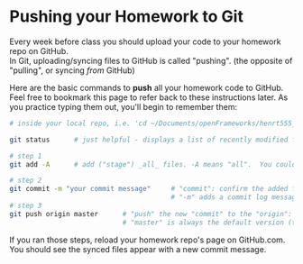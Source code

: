 # Pushing your Homework to Git

Every week before class you should upload your code to your homework repo on GitHub.  
In Git, uploading/syncing files to GitHub is called "pushing".  (the opposite of "pulling", or syncing _from_ GitHub) 

Here are the basic commands to **push** all your homework code to GitHub.
Feel free to bookmark this page to refer back to these instructions later.  As you practice typing them out, you'll begin to remember them: 


```bash
# inside your local repo, i.e. 'cd ~/Documents/openFrameworks/henrt555_dtOf_2018/' ...

git status      # just helpful - displays a list of recently modified files

# step 1
git add -A      # add ("stage") _all_ files. -A means "all".  You could instead specify a list of files.  

# step 2
git commit -m "your commit message"     # "commit": confirm the added file changes / Git takes a snapshot
                                        # "-m" adds a commit log message, e.g. "homework week 3"
# step 3
git push origin master      # "push" the new "commit" to the "origin": your remote repo on GitHub
                            # "master" is always the default version (the main "branch") of your repo

```

If you ran those steps, reload your homework repo's page on GitHub.com. You should see the synced files appear with a new commit message.